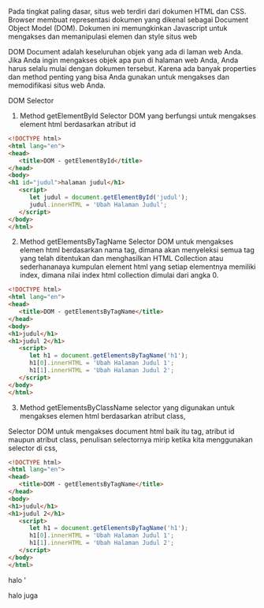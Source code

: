 Pada tingkat paling dasar, situs web terdiri dari dokumen HTML dan CSS. Browser membuat representasi dokumen yang dikenal sebagai Document Object Model (DOM). Dokumen ini memungkinkan Javascript untuk mengakses dan memanipulasi elemen dan style situs web

DOM Document adalah keseluruhan objek yang ada di laman web Anda. Jika Anda ingin mengakses objek apa pun di halaman web Anda, Anda harus selalu mulai dengan dokumen tersebut. Karena ada banyak properties dan method penting yang bisa Anda gunakan untuk mengakses dan memodifikasi situs web Anda.


DOM Selector

1. Method getElementById
Selector DOM yang berfungsi untuk mengakses element html berdasarkan atribut id

```html
<!DOCTYPE html>
<html lang="en">
<head>
   <title>DOM - getElementById</title>
</head>
<body>
<h1 id="judul">halaman judul</h1>
   <script>
      let judul = document.getElementById('judul');
      judul.innerHTML = 'Ubah Halaman Judul';
   </script>
</body>
</html>
```

2. Method getElementsByTagName
Selector DOM untuk mengakses elemen html berdasarkan nama tag, dimana akan menyeleksi semua tag yang telah ditentukan dan menghasilkan HTML Collection atau sederhananaya kumpulan element html yang setiap elementnya memiliki index, dimana nilai index html collection dimulai dari angka 0.

```html
<!DOCTYPE html>
<html lang="en">
<head>
   <title>DOM - getElementsByTagName</title>
</head>
<body>
<h1>judul</h1>
<h1>judul 2</h1>
   <script>
      let h1 = document.getElementsByTagName('h1');
      h1[0].innerHTML = 'Ubah Halaman Judul 1';
      h1[1].innerHTML = 'Ubah Halaman Judul 2';
   </script>
</body>
</html>
```

3. Method getElementsByClassName
selector yang digunakan untuk mengakses elemen html berdasarkan atribut class, 

Selector DOM untuk mengakses document html baik itu tag, atribut id maupun atribut class, penulisan selectornya mirip ketika kita menggunakan selector di css,

```html
<!DOCTYPE html>
<html lang="en">
<head>
   <title>DOM - getElementsByTagName</title>
</head>
<body>
<h1>judul</h1>
<h1>judul 2</h1>
   <script>
      let h1 = document.getElementsByTagName('h1');
      h1[0].innerHTML = 'Ubah Halaman Judul 1';
      h1[1].innerHTML = 'Ubah Halaman Judul 2';
   </script>
</body>
</html>
```



halo
'


halo juga